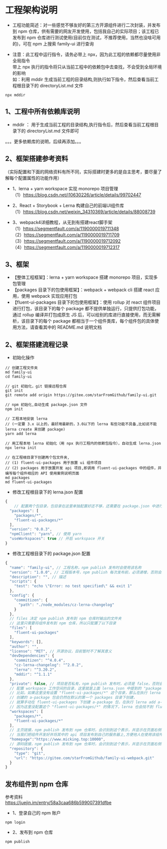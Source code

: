 # 工程架构说明

* 工程功能简述：对一些感觉不够友好的第三方开源组件进行二次封装，并发布到 npm 仓库，供有需要的网友开发使用，包括我自己的实际项目；该工程已发布到 npm 仓库进行测试使用(目前仅在测试，不推荐使用，当然也没啥可用的)，可在 npm 上搜索 family-ui 进行查询

* 注意：此工程中运行指令，请务必带上 npx，因为此工程的依赖都尽量使用非全局指令  
带上 npx 执行的指令将只从当前工程中的依赖包中去查找，不会受到全局环境的影响  
如：利用 mddir 生成当前工程的目录结构,则执行如下指令，然后查看当前工程根目录下的 directoryList.md 文件
```shell
npx mddir
```

## 1、工程中所有依赖库说明
* mddir ： 用于生成当前工程的目录结构,执行指令后，然后查看当前工程根目录下的 directoryList.md 文件即可  

。。。更多依赖库的说明，后续再添加。。。

## 2、框架搭建参考资料  
（实际配置和下面的网络资料有所不同，实际搭建时更多的是自主思考，要尽量了解每个配置属性的功能作用）

* 1、lerna + yarn workspace 实现 monorepo 项目管理   
（1）https://blog.csdn.net/i10630226/article/details/99702447

* 2、React + Storybook + Lerna 构建自己的前端UI组件库  
（1）https://blog.csdn.net/weixin_34310369/article/details/88008739

* 3、webpack4详细教程，从无到有搭建react脚手架  
（1）https://segmentfault.com/a/1190000019711348  
（2）https://segmentfault.com/a/1190000019711709  
（3）https://segmentfault.com/a/1190000019712092  
（4）https://segmentfault.com/a/1190000019712317  

## 3、框架
* 【整体工程框架】：lerna + yarn workspace 搭建 monorepo 项目，实现多包管理
* 【packages 目录下的包使用框架】：webpack + webpack cli 搭建 react 应用，使用 webpack 实现应用打包
* 【fluent-ui-packages 目录下的包使用框架】：使用 rollup 对 react 组件项目进行打包，该目录下的每个 package 都不提供单独运行，只提供打包功能，通过 rollup 编译并打包成原生 JS 后，可以给别的库进行直接使用，而无需解析，该目录下的每个 package 都相当于一个组件类库，每个组件包的具体使用方法，请查看其中的 README.md 说明文档


## 2、框架搭建流程记录

* 初始化操作
```shell
// 创建工程文件夹
md family-ui
cd family-ui

// git 初始化，git 链接远程仓库
git init
git remote add origin https://gitee.com/starFromGithub/family-ui.git

// npm 初始化,自动生成 package.json 文件
npm init

// 工程本地安装 lerna 
// (一定要 3.x 以上的，最好用最新的，3.0以下的 lerna 有些功能不具备,比如说不能 lerna create 来创建 package)
yarn add lerna

// 用工程本地 lerna 初始化（用 npx 执行工程内的依赖包指令），自动生成 lerna.json
npx lerna init

// 在工程根目录下创建两个包文件夹, 
// (1) fluent-ui-packages 用于放置 ui 组件项目
// (2) packages 用于放置开发 api 项目,即调用 fluent-ui-packages 中的组件，并编写每个组件相应的 API 使用案例说明页面
md packages
md fluent-ui-packages
```

* 修改工程根目录下的 lerna.json 配置

```javascript
{
    // 配置两个包目录，包目录在这里单独配置好还不够，还需要在 package.json 中进行相应的配置
  "packages": [
    "packages/*",
    "fluent-ui-packages/*"
  ],
  "version": "0.0.3",
  "npmClient": "yarn", // 使用 yarn
  "useWorkspaces": true // 开启 workspace 开关
}
```

* 修改工程根目录下的 package.json 配置

```javascript
{
  "name": "family-ui", // 工程名称，npm publish 发布时会使用该名称
  "version": "1.0.0", // 工程版本号，npm publish 每次发布前，必须递增，否则会发布失败
  "description": "", // 描述
  "scripts": {
    "test": "echo \"Error: no test specified\" && exit 1"
  },
  "config": {
    "commitizen": {
      "path": "./node_modules/cz-lerna-changelog"
    }
  },
  // files 决定 npm publish 发布到 npm 仓库时输出的文件夹
  // 这里只需要将组件发布到 npm 仓库，所以只配置了以下目录
  "files": [
    "fluent-ui-packages"
  ],
  "keywords": [],
  "author": "",
  "license": "MIT", // 开源协议，目前暂时不了解其意义
  "devDependencies": {
    "commitizen": "^4.0.4",
    "cz-lerna-changelog": "^2.0.2",
    "lerna": "^3.20.2",
    "mddir": "^1.1.1"
  },
  "private": false, // 项目是否私有，npm publish 发布时，必须是 false，否则会发布失败；但是本地运行项目时，必须设置为 true，所以这个值会经常改动
  // 配置 workspace 工作空间的目录，这里就是上面 lerna.json 中提到的 "packages" 属性，要保持一致
  // 比如，如果这里没有设置 "fluent-ui-packages/*" 这个目录，那么在执行 lerna create a-package fluent-ui-packages 时，
  // 创建的 a-package 包会仍然在默认的第一个 packages 目录下创建，
  // 就算手动在 fluent-ui-packages 下创建 a-package 包，在执行 lerna add a-package --scope b-package 等相关的 lerna 指令时，也会爆出找不到 a-package，
  // 因为这里没配置这个 "fluent-ui-packages/*" 的情况下，lerna 也会找不到 fluent-ui-packages 这个目录下的任何包的
  "workspaces": [
    "packages/*",
    "fluent-ui-packages/*"
  ],
  // 主页链接，npm publish 发布到 npm 仓库时，会识别到这个表示，并显示在页面右侧
  // 当我们把组件开发好并将其中的 api 项目发布到自己的服务器上,方便他人在使用该组件库时，查看 api 进行开发
  "homepage":"https://www.micking.top:10000", 
  // 源码链接，npm publish 发布到 npm 仓库时，会识别到这个表示，并显示在页面右侧
  "repository": {
    "type": "git",
    "url": "https://gitee.com/starFromGithub/family-ui-webpack.git"
  }
}
```

## 发布组件到 npm 仓库

参考资料  
https://juejin.im/entry/58a3caa686b599007391dfbe  

* 1、登录自己的 npm 账户
```shell
npm login
```
* 2、发布到 npm 仓库
```shell
npm publish
```